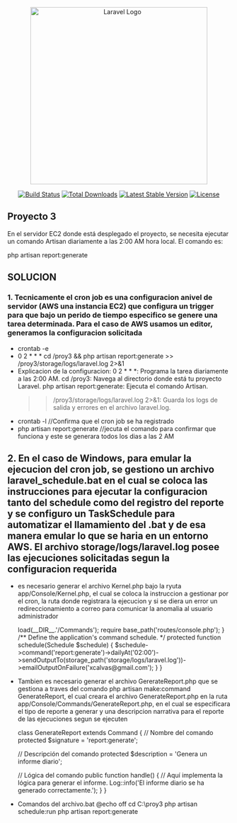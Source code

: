 <p align="center"><a href="https://laravel.com" target="_blank"><img src="https://raw.githubusercontent.com/laravel/art/master/logo-lockup/5%20SVG/2%20CMYK/1%20Full%20Color/laravel-logolockup-cmyk-red.svg" width="400" alt="Laravel Logo"></a></p>

<p align="center">
<a href="https://github.com/laravel/framework/actions"><img src="https://github.com/laravel/framework/workflows/tests/badge.svg" alt="Build Status"></a>
<a href="https://packagist.org/packages/laravel/framework"><img src="https://img.shields.io/packagist/dt/laravel/framework" alt="Total Downloads"></a>
<a href="https://packagist.org/packages/laravel/framework"><img src="https://img.shields.io/packagist/v/laravel/framework" alt="Latest Stable Version"></a>
<a href="https://packagist.org/packages/laravel/framework"><img src="https://img.shields.io/packagist/l/laravel/framework" alt="License"></a>
</p>

## Proyecto 3

En el servidor EC2 donde está desplegado el proyecto, se necesita ejecutar un
comando Artisan diariamente a las 2:00 AM hora local. El comando es:

php artisan report:generate

## SOLUCION

### 1. Tecnicamente el cron job es una configuracion anivel de servidor (AWS una instancia EC2) que configura un trigger para que bajo un perido de tiempo especifico se genere una tarea determinada. Para el caso de AWS usamos un editor, generamos la configuracion solicitada

- crontab -e  
- 0 2 * * * cd /proy3 && php artisan report:generate >> /proy3/storage/logs/laravel.log 2>&1
- Explicacion de la configuracion:
    0 2 * * *: Programa la tarea diariamente a las 2:00 AM.
    cd /proy3: Navega al directorio donde está tu proyecto Laravel.
    php artisan report:generate: Ejecuta el comando Artisan.
    >>/proy3/storage/logs/laravel.log 2>&1: Guarda los logs de salida y errores en el archivo laravel.log.
- crontab -l //Confirma que el cron job se ha registrado
- php artisan report:generate //jecuta el comando para confirmar que funciona y este se generara todos los dias a las 2 AM


## 2. En el caso de Windows, para emular la ejecucion del cron job, se gestiono un archivo laravel_schedule.bat en el cual se coloca las instrucciones para ejecutar la configuracion tanto del schedule como del registro del reporte y se configuro un TaskSchedule para automatizar el llamamiento del .bat y de esa manera emular lo que se haria en un entorno AWS.  El archivo storage/logs/laravel.log posee las ejecuciones solicitadas segun la configuracion requerida

- es necesario generar el archivo Kernel.php bajo la ryuta app/Console/Kernel.php, el cual se coloca la instruccion a gestionar por el cron, la ruta donde registrara la ejecucion y si se diera un error un redireccionamiento a correo para comunicar la anomalia al usuario administrador

    <?php
    namespace App\Console;
    use Illuminate\Console\Scheduling\Schedule;
    use Illuminate\Foundation\Console\Kernel as ConsoleKernel;
    class Kernel extends ConsoleKernel
    {
        /**  Register the commands for the application. */
        protected function commands(): void
        {
            $this->load(__DIR__.'/Commands');
            require base_path('routes/console.php');
        }
        /** Define the application's command schedule. */
        protected function schedule(Schedule $schedule)
        {
            $schedule->command('report:generate')->dailyAt('02:00')->sendOutputTo(storage_path('storage/logs/laravel.log'))->emailOutputOnFailure('xcalvas@gmail.com');
        }
    }

- Tambien es necesario generar el archivo GererateReport.php que se gestiona a traves del comando php artisan make:command GenerateReport, el cual creara el archivo GenerateReport.php en la ruta app/Console/Commands/GenerateReport.php, en el cual se especificara el tipo de reporte a generar y una descripcion narrativa para el reporte de las ejecuciones segun se ejecuten

    class GenerateReport extends Command
{
    // Nombre del comando
    protected $signature = 'report:generate';

    // Descripción del comando
    protected $description = 'Genera un informe diario';

    // Lógica del comando
    public function handle()
    {
        // Aquí implementa la lógica para generar el informe.
        Log::info('El informe diario se ha generado correctamente.');
    }
}

- Comandos del archivo.bat
    @echo off
    cd C:\proy3
    php artisan schedule:run
    php artisan report:generate

